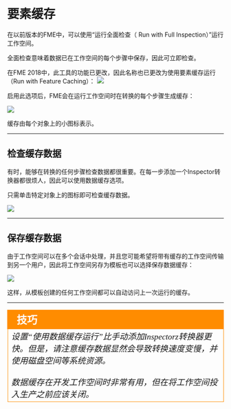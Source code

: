 # 要素缓存 #
在以前版本的FME中，可以使用“运行全面检查（ Run with Full Inspection）”运行工作空间。

全面检查意味着数据已在工作空间的每个步骤中保存，因此可立即检查。

在FME 2018中，此工具的功能已更改，因此名称也已更改为使用要素缓存运行（Run with Feature Caching）：
![](./Images/Img2.000.RunWithCaching.png) 

启用此选项后，FME会在运行工作空间时在转换的每个步骤生成缓存：

![](./Images/Img2.001.GreenCaches.png)

缓存由每个对象上的小图标表示。

---

## 检查缓存数据 ##
有时，能够在转换的任何步骤检查数据都很重要。在每一步添加一个Inspector转换器都很烦人，因此可以使用数据缓存选项。

只需单击特定对象上的图标即可检查缓存数据。

![](./Images/Img2.002.InspectACache.png)

---

## 保存缓存数据 ##
由于工作空间可以在多个会话中处理，并且您可能希望将带有缓存的工作空间传输到另一个用户，因此将工作空间另存为模板也可以选择保存数据缓存：

![](./Images/Img2.008.SavingCachesWithTemplate.png)

这样，从模板创建的任何工作空间都可以自动访问上一次运行的缓存。

---

<!--Tip Section--> 

<table style="border-spacing: 0px">
<tr>
<td style="vertical-align:middle;background-color:darkorange;border: 2px solid darkorange">
<i class="fa fa-info-circle fa-lg fa-pull-left fa-fw" style="color:white;padding-right: 12px;vertical-align:text-top"></i>
<span style="color:white;font-size:x-large;font-weight: bold;font-family:serif">技巧</span>
</td>
</tr>

<tr>
<td style="border: 1px solid darkorange">
<span style="font-family:serif; font-style:italic; font-size:larger">
设置“使用数据缓存运行”比手动添加Inspectorz转换器更快。但是，请注意缓存数据显然会导致转换速度变慢，并使用磁盘空间等系统资源。 
<br><br>数据缓存在开发工作空间时非常有用，但在将工作空间投入生产之前应该关闭。
</span>
</td>
</tr>
</table>
